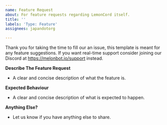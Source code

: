 ```yaml
---
name: Feature Request
about: For feature requests regarding LemonCord itself.
title: ''
labels: 'Type: Feature'
assignees: japandotorg

---
```


Thank you for taking the time to fill our an issue, this template is meant for any feature suggestions.
If you want real-time support consider joining our Discord at https://melonbot.io/support instead.

**Describe The Feature Request**
- A clear and concise description of what the feature is.

**Expected Behaviour**
- A clear and concise description of what is expected to happen.

**Anything Else?**
- Let us know if you have anything else to share.

